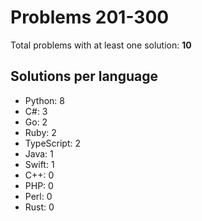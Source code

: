 # Problems 201-300

Total problems with at least one solution: **10**

## Solutions per language

- Python: 8
- C#: 3
- Go: 2
- Ruby: 2
- TypeScript: 2
- Java: 1
- Swift: 1
- C++: 0
- PHP: 0
- Perl: 0
- Rust: 0

